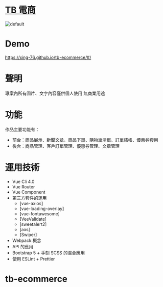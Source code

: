 # <a href="https://xing-76.github.io/tb-ecommerce/#/" target="_blank">TB 電商</a>

![default](https://i.imgur.com/wXhAagW.png)

# Demo

https://xing-76.github.io/tb-ecommerce/#/

# 聲明

專案內所有圖片、文字內容僅供個人使用 無商業用途<br>

# 功能

作品主要功能有：

-   前台：商品展示、新聞文章、商品下單、購物車清單、訂單結帳、優惠券套用
-   後台：商品管理、客戶訂單管理、優惠券管理、文章管理

# 運用技術

-   Vue Cli 4.0
-   Vue Router
-   Vue Component
-   第三方套件的運用
    -   [vue-axios]
    -   [vue-loading-overlay]
    -   [vue-fontawesome]
    -   [VeeValidate]
    -   [sweetalert2]
    -   [aos]
    -   [Swiper]
-   Webpack 概念
-   API 的應用
-   Bootstrap 5 + 手刻 SCSS 的混合應用
-   使用 ESLint + Prettier
# tb-ecommerce
